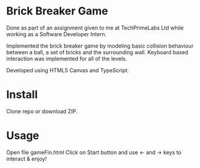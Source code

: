 <!-- javascript-seed-project -->
Brick Breaker Game 
=========================

Done as part of an assignment given to me at TechPrimeLabs Ltd while working as a Software Developer Intern.

Implemented the brick breaker game by modeling basic collision behaviour between a ball, a set of bricks and the surrounding wall. Keyboard based interaction was implemented for all of the levels.

Developed using HTML5 Canvas and TypeScript. 


Install
=======

Clone repo or download ZIP.


Usage
=====

Open file gameFin.html
Click on Start button and use &#8592; and -> keys to interact & enjoy!







<!-- 
With this seed, you should be able to:

1. Develop in JavaScript
2. Test in JavaScript
3. Build and bundle to JavaScript

**Note:** Ported 

Clone this git repo. Open 'gameFin.html' in a browser.

2.  Personalize the following files for your project:
    - `LICENSE`
    - `package.json`
    - `CHANGELOG.md`
    - `README.md`

    See [npm docs](https://npmjs.org/doc/json.html) for more on customizing `package.json`.

## webpack

Customize `webpack.config.js` as necessary. Configuration are pretty much like command-line args to webpack.


Preset:

* `entry` - file to start bundling from
* `output.filename` - name of the unoptimized compiled file
* `output.library` - name of exported library (e.g. `MyAwesomeProject()`)
* `output.libraryTarget` - exporting library to global scope. In this case, preset to [`umd`](https://github.com/ForbesLindesay/umd) (Universal Module Definition), which enables library to be exported to browser, CommonJS,


Build
=====

1.  Run `gulp prod` to build the distributable.

    This places a minified js file in `./dist/` folder.

    The associated distributable source map file(s) is/are generated. -->

[//]: # (comment)
